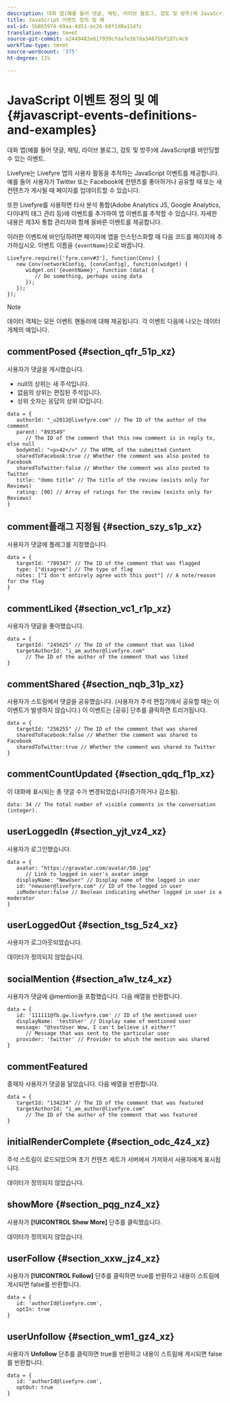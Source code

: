 ```yaml
---
description: 대화 앱(예를 들어 댓글, 채팅, 라이브 블로그, 검토 및 방주)에 JavaScript를 바인딩할 수 있는 이벤트.
title: JavaScript 이벤트 정의 및 예
exl-id: 5b865974-69aa-4d51-ac26-60f1d8a114fc
translation-type: tm+mt
source-git-commit: a2449482e617939cfda7e367da34875bf187c4c9
workflow-type: tm+mt
source-wordcount: '375'
ht-degree: 11%

---
```


# JavaScript 이벤트 정의 및 예{#javascript-events-definitions-and-examples}

대화 앱(예를 들어 댓글, 채팅, 라이브 블로그, 검토 및 방주)에 JavaScript를 바인딩할 수 있는 이벤트.

Livefyre는 Livefyre 앱의 사용자 활동을 추적하는 JavaScript 이벤트를 제공합니다. 예를 들어 사용자가 Twitter 또는 Facebook에 컨텐츠를 좋아하거나 공유할 때 또는 새 컨텐츠가 게시될 때 페이지를 업데이트할 수 있습니다.

또한 Livefyre를 사용하면 타사 분석 통합(Adobe Analytics JS, Google Analytics, 다이내믹 태그 관리 등)에 이벤트를 추가하여 앱 이벤트를 추적할 수 있습니다. 자세한 내용은 제3자 통합 관리자와 함께 올바른 이벤트를 제공합니다.

이러한 이벤트에 바인딩하려면 페이지에 앱을 인스턴스화할 때 다음 코드를 페이지에 추가하십시오. 이벤트 이름을 `{eventName}`으로 바꿉니다.

```
Livefyre.require(['fyre.conv#3'], function(Conv) { 
   new Conv(networkConfig, [convConfig], function(widget) { 
      widget.on('{eventName}', function (data) { 
         // Do something, perhaps using data 
      }); 
   }); 
});
```

>[!NOTE]
>
>데이터 객체는 모든 이벤트 핸들러에 대해 제공됩니다. 각 이벤트 다음에 나오는 데이터 개체의 예입니다.

## commentPosed {#section_qfr_51p_xz}

사용자가 댓글을 게시했습니다.

* null의 상위는 새 주석입니다.
* 없음의 상위는 편집된 주석입니다.
* 상위 숫자는 응답의 상위 ID입니다.

```
data = { 
   authorId: "_u2012@livefyre.com" // The ID of the author of the comment  
   parent: "893549"  
      // The ID of the comment that this new comment is in reply to, else null 
   bodyHtml: "<p>42</>" // The HTML of the submitted Content 
   sharedToFacebook:true // Whether the comment was also posted to Facebook 
   sharedToTwitter:false // Whether the comment was also posted to Twitter 
   title: "demo title" // The title of the review (exists only for Reviews) 
   rating: [90] // Array of ratings for the review (exists only for Reviews) 
} 
```

## comment플래그 지정됨 {#section_szy_s1p_xz}

사용자가 댓글에 플래그를 지정했습니다.

```
data = { 
   targetId: "789347" // The ID of the comment that was flagged 
   type: ["disagree"] // The type of flag 
   notes: ["I don't entirely agree with this post"] // A note/reason for the flag 
}
```

## commentLiked {#section_vc1_r1p_xz}

사용자가 댓글을 좋아했습니다.

```
data = { 
   targetId: "245625" // The ID of the comment that was liked 
   targetAuthorId: "i_am_author@livefyre.com"  
      // The ID of the author of the comment that was liked 
} 
```

## commentShared {#section_nqb_31p_xz}

사용자가 스트림에서 댓글을 공유했습니다. (사용자가 주석 편집기에서 공유할 때는 이 이벤트가 발생하지 않습니다.) 이 이벤트는 [공유] 단추를 클릭하면 트리거됩니다.

```
data = { 
   targetId: "256255" // The ID of the comment that was shared 
   sharedToFacebook:false // Whether the comment was shared to Facebook 
   sharedToTwitter:true // Whether the comment was shared to Twitter 
}
```

## commentCountUpdated {#section_qdq_f1p_xz}

이 대화에 표시되는 총 댓글 수가 변경되었습니다(증가하거나 감소됨).

```
data: 34 // The total number of visible comments in the conversation (integer). 
```

## userLoggedIn {#section_yjt_vz4_xz}

사용자가 로그인했습니다.

```
data = { 
   avatar: "https://gravatar.com/avatar/50.jpg"  
      // Link to logged in user's avatar image 
   displayName: "NewUser" // Display name of the logged in user 
   id: "newuser@livefyre.com" // ID of the logged in user 
   isModerator:false // Boolean indicating whether logged in user is a moderator 
}
```

## userLoggedOut {#section_tsg_5z4_xz}

사용자가 로그아웃되었습니다.

데이터가 정의되지 않았습니다.

## socialMention {#section_a1w_tz4_xz}

사용자가 댓글에 @mention을 포함했습니다. 다음 배열을 반환합니다.

```
data = { 
   id: '111111@fb.gw.livefyre.com' // ID of the mentioned user 
   displayName: 'testUser' // Display name of mentioned user 
   message: "@testUser Wow, I can't believe it either!"  
      // Message that was sent to the particular user 
   provider: 'twitter' // Provider to which the mention was shared 
} 
```

## commentFeatured

중재자 사용자가 댓글을 달았습니다. 다음 배열을 반환합니다.

```
data = { 
   targetId: "134234" // The ID of the comment that was featured 
   targetAuthorId: "i_am_author@livefyre.com"  
      // The ID of the author of the comment that was featured 
}
```

## initialRenderComplete {#section_odc_4z4_xz}

주석 스트림이 로드되었으며 초기 컨텐츠 세트가 서버에서 가져와서 사용자에게 표시됩니다.

데이터가 정의되지 않았습니다.

## showMore {#section_pqg_nz4_xz}

사용자가 **[!UICONTROL Show More]** 단추를 클릭했습니다.

데이터가 정의되지 않았습니다.

## userFollow {#section_xxw_jz4_xz}

사용자가 **[!UICONTROL Follow]** 단추를 클릭하면 true를 반환하고 내용이 스트림에 게시되면 false를 반환합니다.

```
data = { 
   id: 'authorId@livefyre.com', 
   optIn: true 
}
```

## userUnfollow {#section_wm1_gz4_xz}

사용자가 **Unfollow** 단추를 클릭하면 true를 반환하고 내용이 스트림에 게시되면 false를 반환합니다.

```
data = { 
   id: 'authorId@livefyre.com', 
   optOut: true 
}
```
